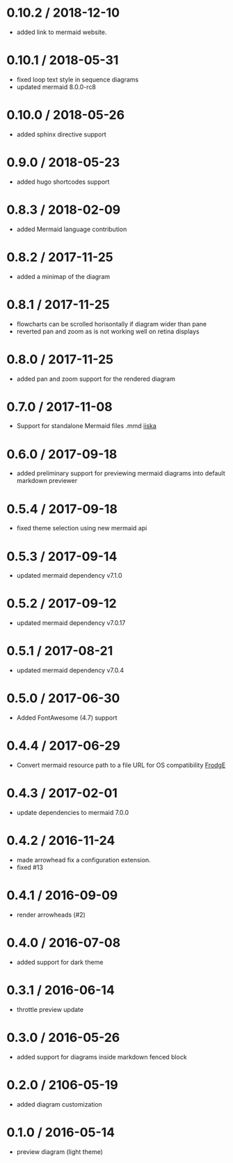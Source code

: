 # 0.10.2 / 2018-12-10

* added link to mermaid website.

# 0.10.1 / 2018-05-31

* fixed loop text style in sequence diagrams
* updated mermaid 8.0.0-rc8

# 0.10.0 / 2018-05-26

* added sphinx directive support

# 0.9.0 / 2018-05-23

* added hugo shortcodes support

# 0.8.3 / 2018-02-09

* added Mermaid language contribution

# 0.8.2 / 2017-11-25

* added a minimap of the diagram

# 0.8.1 / 2017-11-25

* flowcharts can be scrolled horisontally if diagram wider than pane
* reverted pan and zoom as is not working well on retina displays

# 0.8.0 / 2017-11-25

* added pan and zoom support for the rendered diagram

# 0.7.0 / 2017-11-08

* Support for standalone Mermaid files .mmd [iiska](https://github.com/iiska)

# 0.6.0 / 2017-09-18

* added preliminary support for previewing mermaid diagrams into default markdown previewer

# 0.5.4 / 2017-09-18

* fixed theme selection using new mermaid api

# 0.5.3 / 2017-09-14

* updated mermaid dependency v7.1.0

# 0.5.2 / 2017-09-12

* updated mermaid dependency v7.0.17

# 0.5.1 / 2017-08-21

* updated mermaid dependency v7.0.4

# 0.5.0 / 2017-06-30

* Added FontAwesome (4.7) support

# 0.4.4 / 2017-06-29

* Convert mermaid resource path to a file URL for OS compatibility [FrodgE](https://github.com/FrodgE)

# 0.4.3 / 2017-02-01

* update dependencies to mermaid 7.0.0

# 0.4.2 / 2016-11-24

* made arrowhead fix a configuration extension.
* fixed #13

# 0.4.1 / 2016-09-09

* render arrowheads (#2)

# 0.4.0 / 2016-07-08

* added support for dark theme

# 0.3.1 / 2016-06-14

* throttle preview update

# 0.3.0 / 2016-05-26

* added support for diagrams inside markdown fenced block

# 0.2.0 / 2106-05-19

* added diagram customization

# 0.1.0 / 2016-05-14

* preview diagram (light theme)